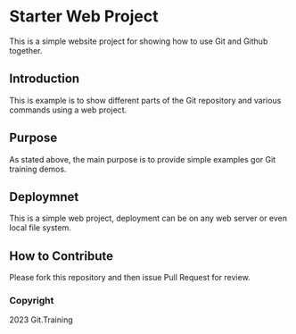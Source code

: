 # Starter Web Project

This is a simple website project for showing how to use Git and Github together.

## Introduction

This is example is to show different parts of the Git repository and various commands  using a web project.

## Purpose

As stated above, the main purpose  is to provide simple examples gor Git training demos.

## Deploymnet

This is a simple web project, deployment can be on any web server or even local file system.

## How to Contribute

Please fork this repository and then issue Pull Request for  review.

### Copyright

2023 Git.Training